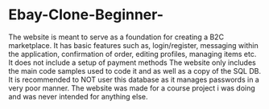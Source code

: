# Ebay-Clone-Beginner-
The website is meant to serve as a foundation for creating a B2C marketplace. It has basic features such as, login/register, messaging within the application, confirmation of order, editing profiles, managing items etc. It does not include a setup of payment methods
The website only includes the main code samples used to code it and as well as a copy of the SQL DB.
It is recommended to NOT user this database as it manages passwords in a very poor manner. The website was made for a course project i was doing and was never intended for anything else.
